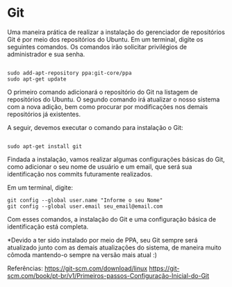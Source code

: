 # Git

Uma maneira prática de realizar a instalação do gerenciador de repositórios Git é por meio dos repositórios do Ubuntu. Em um terminal, digite os seguintes comandos. Os comandos irão solicitar privilégios de administrador e sua senha.

```shell

sudo add-apt-repository ppa:git-core/ppa
sudo apt-get update
```

O primeiro comando adicionará o repositório do Git na listagem de repositórios do Ubuntu. O segundo comando irá atualizar o nosso sistema com a nova adição, bem como procurar por modificações nos demais repositórios já existentes. 

A seguir, devemos executar o comando para instalação o Git:

```shell

sudo apt-get install git
```

Findada a instalação, vamos realizar algumas configurações básicas do Git, como adicionar o seu nome de usuário e um email, que será sua identificação nos commits futuramente realizados.

Em um terminal, digite:

```shell
git config --global user.name "Informe o seu Nome"
git config --global user.email seu_email@email.com
```

Com esses comandos, a instalação do Git e uma configuração básica de identificação está completa. 

*Devido a ter sido instalado por meio de PPA, seu Git sempre será atualizado junto com as demais atualizações do sistema, de maneira muito cômoda mantendo-o sempre na versão mais atual :)


Referências:
https://git-scm.com/download/linux
https://git-scm.com/book/pt-br/v1/Primeiros-passos-Configuração-Inicial-do-Git

